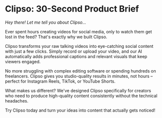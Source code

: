# Clipso: 30-Second Product Brief

*Hey there! Let me tell you about Clipso...*

Ever spent hours creating videos for social media, only to watch them get lost in the feed? That's exactly why we built Clipso.

Clipso transforms your raw talking videos into eye-catching social content with just a few clicks. Simply record or upload your video, and our AI automatically adds professional captions and relevant visuals that keep viewers engaged.

No more struggling with complex editing software or spending hundreds on freelancers. Clipso gives you studio-quality results in minutes, not hours – perfect for Instagram Reels, TikTok, or YouTube Shorts.

What makes us different? We've designed Clipso specifically for creators who need to produce high-quality content consistently without the technical headaches.

Try Clipso today and turn your ideas into content that actually gets noticed!